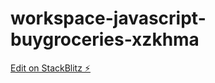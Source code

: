 # workspace-javascript-buygroceries-xzkhma

[Edit on StackBlitz ⚡️](https://stackblitz.com/edit/workspace-javascript-buygroceries-xzkhma)